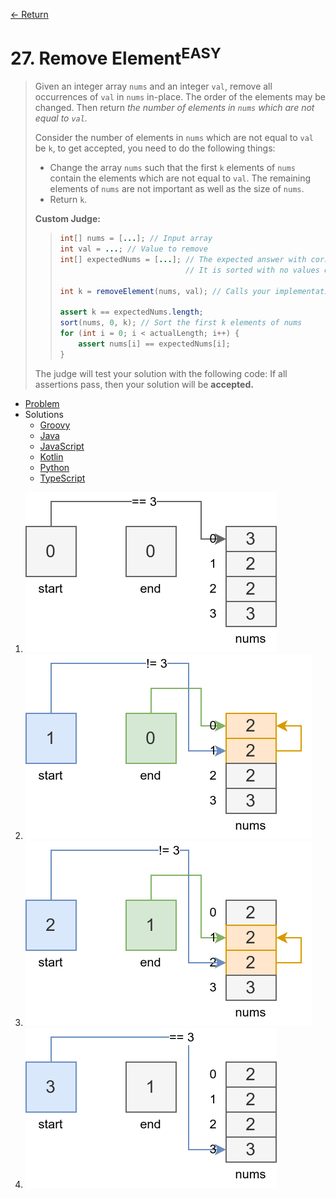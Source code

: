 [&larr; Return](https://hanggrian.github.io/grind-leetcode/)

# 27. Remove Element<sup>EASY</sup>

> Given an integer array `nums` and an integer `val`, remove all occurrences of
  `val` in `nums` in-place. The order of the elements may be changed. Then
  return *the number of elements in `nums` which are not equal to `val`.*
>
> Consider the number of elements in `nums` which are not equal to `val` be `k`,
  to get accepted, you need to do the following things:
>
> - Change the array `nums` such that the first `k` elements of `nums` contain
    the elements which are not equal to `val`. The remaining elements of `nums`
    are not important as well as the size of `nums`.
> - Return `k`.
>
> **Custom Judge:**
>
> > ```java
> > int[] nums = [...]; // Input array
> > int val = ...; // Value to remove
> > int[] expectedNums = [...]; // The expected answer with correct length.
> >                             // It is sorted with no values equaling val.
> >
> > int k = removeElement(nums, val); // Calls your implementation
> >
> > assert k == expectedNums.length;
> > sort(nums, 0, k); // Sort the first k elements of nums
> > for (int i = 0; i < actualLength; i++) {
> >     assert nums[i] == expectedNums[i];
> > }
> > ```
>
> The judge will test your solution with the following code:
> If all assertions pass, then your solution will be **accepted.**

- [Problem](https://leetcode.com/problems/remove-element/)
- Solutions
  - [Groovy](https://github.com/hanggrian/grind-leetcode/blob/main/groovy/src/main/groovy/problems1_100/RemoveElement.groovy)
  - [Java](https://github.com/hanggrian/grind-leetcode/blob/main/java/src/main/java/problems1_100/RemoveElement.java)
  - [JavaScript](https://github.com/hanggrian/grind-leetcode/blob/main/javascript/src/problems1_100/remove-element.js)
  - [Kotlin](https://github.com/hanggrian/grind-leetcode/blob/main/kotlin/src/main/kotlin/problems1_100/RemoveElement.kt)
  - [Python](https://github.com/hanggrian/grind-leetcode/blob/main/python/src/problems1_100/remove_element.py)
  - [TypeScript](https://github.com/hanggrian/grind-leetcode/blob/main/typescript/src/problems1_100/remove-element.ts)

1.  ![](https://github.com/hanggrian/grind-leetcode/raw/assets/problems1_100/remove-element1.svg)
1.  ![](https://github.com/hanggrian/grind-leetcode/raw/assets/problems1_100/remove-element2.svg)
1.  ![](https://github.com/hanggrian/grind-leetcode/raw/assets/problems1_100/remove-element3.svg)
1.  ![](https://github.com/hanggrian/grind-leetcode/raw/assets/problems1_100/remove-element4.svg)
